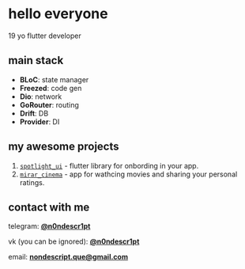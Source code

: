 # hello everyone

19 yo flutter developer

## main stack

- **BLoC**: state manager
- **Freezed**: code gen
- **Dio**: network
- **GoRouter**: routing
- **Drift**: DB
- **Provider**: DI

## my awesome projects

1. [`spotlight_ui`]([https://github.com/neverlane/shikimori](https://github.com/n0ndescr1pt/spotlight_ui)) - flutter library for onbording in your app.
2. [`mirar_cinema`]([https://github.com/thedvxchsquad/kodikwrapper](https://github.com/n0ndescr1pt/mirar_cinema)) - app for wathcing movies and sharing your personal ratings.

## contact with me

telegram: [**@n0ndescr1pt**](https://n0ndescr1pt.t.me/)

vk (you can be ignored): [**@n0ndescr1pt**](https://vk.com/n0ndescr1pt)

email: [**nondescript.que@gmail.com**](mailto:nondescript.que@gmail.com)
                                                                                            
